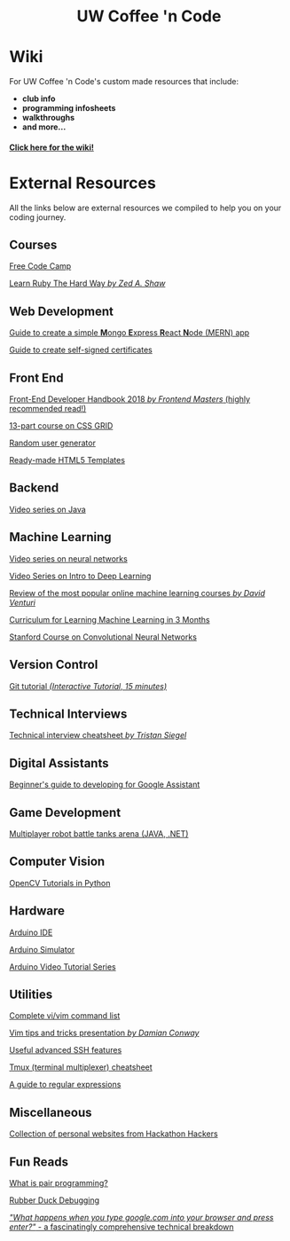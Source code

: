 # <p align="center">UW Coffee 'n Code</p>

# Wiki
For UW Coffee 'n Code's custom made resources that include:
* **club info**
* **programming infosheets**
* **walkthroughs**
* **and more...**

#### [Click here for the wiki!](https://github.com/UWCoffeeNCode/resources/wiki)


# External Resources
All the links below are external resources we compiled to help you on your coding journey.

## Courses
[Free Code Camp](https://www.freecodecamp.org/)

[Learn Ruby The Hard Way _by Zed A. Shaw_](https://learnrubythehardway.org/book/)

## Web Development

[Guide to create a simple **M**ongo **E**xpress **R**eact **N**ode (MERN) app](https://blog.cloudboost.io/creating-your-first-mern-stack-application-b6604d12e4d3)

[Guide to create self-signed certificates](https://www.linux.com/learn/creating-self-signed-ssl-certificates-apache-linux)

## Front End
[Front-End Developer Handbook 2018 _by Frontend Masters_ (highly recommended read!)](https://legacy.gitbook.com/book/frontendmasters/front-end-developer-handbook-2018/details)

[13-part course on CSS GRID](https://scrimba.com/g/gR8PTE)

[Random user generator](https://uinames.com/)

[Ready-made HTML5 Templates](https://html5up.net/)

## Backend
[Video series on Java](https://www.youtube.com/playlist?list=PLFE2CE09D83EE3E28)

## Machine Learning
[Video series on neural networks](https://www.youtube.com/playlist?list=PLZHQObOWTQDNU6R1_67000Dx_ZCJB-3pi)

[Video Series on Intro to Deep Learning](https://www.youtube.com/playlist?list=PL2-dafEMk2A7YdKv4XfKpfbTH5z6rEEj3)

[Review of the most popular online machine learning courses _by David Venturi_](https://medium.freecodecamp.org/dive-into-deep-learning-with-these-23-online-courses-bf247d289cc0)

[Curriculum for Learning Machine Learning in 3 Months](https://www.youtube.com/watch?v=Cr6VqTRO1v0)

[Stanford Course on Convolutional Neural Networks](http://cs231n.stanford.edu/)

## Version Control
[Git tutorial _(Interactive Tutorial, 15 minutes)_](https://try.github.io/levels/1/challenges/1)

## Technical Interviews
[Technical interview cheatsheet _by Tristan Siegel_](https://gist.github.com/TSiege/cbb0507082bb18ff7e4b)

## Digital Assistants
[Beginner's guide to developing for Google Assistant](https://developers.google.com/actions/design/)

## Game Development
[Multiplayer robot battle tanks arena (JAVA, .NET)](http://robowiki.net/wiki/Robocode/FAQ)

## Computer Vision
[OpenCV Tutorials in Python](https://opencv-python-tutroals.readthedocs.io/en/latest/py_tutorials/py_tutorials.html)

## Hardware
[Arduino IDE](https://www.arduino.cc/en/Main/Software)

[Arduino Simulator](https://www.sites.google.com/site/unoardusim/services)

[Arduino Video Tutorial Series](https://www.youtube.com/watch?v=09zfRaLEasY&list=PLZfay8jtbyJt6gkkOgeeapCS_UrsgfuJA)

## Utilities
[Complete vi/vim command list](http://hea-www.harvard.edu/~fine/Tech/vi.html)

[Vim tips and tricks presentation _by Damian Conway_](https://www.youtube.com/watch?v=aHm36-na4-4&feature=youtu.be&t=5m36s)

[Useful advanced SSH features](http://blogs.perl.org/users/smylers/2011/08/ssh-productivity-tips.html)

[Tmux (terminal multiplexer) cheatsheet](https://gist.github.com/MohamedAlaa/2961058)

[A guide to regular expressions](http://www.zytrax.com/tech/web/regex.htm#search)

## Miscellaneous

[Collection of personal websites from Hackathon Hackers](https://github.com/HackathonHackers/personal-sites)

## Fun Reads
[What is pair programming?](https://raygun.com/blog/how-good-is-pair-programming-really/)

[Rubber Duck Debugging](https://rubberduckdebugging.com/)

[_"What happens when you type google.com into your browser and press enter?"_ - a fascinatingly comprehensive technical breakdown](https://github.com/alex/what-happens-when)
